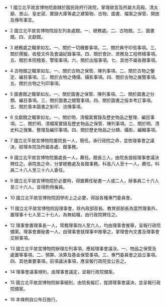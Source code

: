 * 1 國立北平故宮博物院直隸於國民政府行政院，掌理故宮及所屬大高殿、清太廟、景山、皇史宬、實錄大庫等處之建築物、古物、圖書、檔案之保管、開放及傳布事宜。

* 2 國立北平故宮博物院設左列各處館。一、總務處。二、古物館。三、圖書館。四、文獻館。

* 3 總務處之職掌如左。一、關於一切機要事項。二、關於典守印信事項。三、關於撰擬、收發文件及會議紀錄事項。四、關於會計、庶務及工程修繕事項。五、關於本院稽查、警衛事項。六、關於出版事項。七、其他不屬各館事項。

* 4 古物館之職掌如左。一、關於古物之保管、陳列事項。二、關於古物之鑒定、編目事項。三、關於古物之傳搨、攝影事項。四、關於古物之展覽事項。五、關於古物之刊印事項。

* 5 圖書館之職掌如左。一、關於圖書之保管、陳列事項。二、關於圖書之分類、編目事項。三、關於圖書之閱覽事項。四、關於圖書之版本考訂事項。五、關於善本圖書之影印、流傳事項。

* 6 文獻館之職掌如左。一、關於明、清檔案實錄及歷史物品之整理、編目事項。二、關於明、清檔案實錄及歷史物品之保管、陳列事項。三、關於明、清史料之搜集、整理及編印事項。四、關於歷史物品之分類、攝影、編輯事項。

* 7 國立北平故宮博物院置院長一人，簡任。承行政院之命，並依理事會之議決，綜理本院及所屬各處、館事務。

* 8 國立北平故宮博物院置處長一人，薦任。館長三人，由院長提經理事會議決聘任之。承院長之命，分掌總務處及各館事務。科長八人至十一人，薦任。科員二十八人至三十六人委任。

* 9 國立北平故宮博物院於必要時，得置薦任秘書一人或二人，辦事員二十六人至三十六人。並得酌用僱員。

* 10 國立北平故宮博物院因學術上之必要，得設各種專門委員會。

* 11 國立北平故宮博物院設理事會，除內政部部長、教育部部長為當然理事外，置理事十七人至二十七人，為無給職，由行政院聘任之。

* 12 理事會置理事長一人，常務理事四人至六人，均由理事會推舉，呈報行政院備案。理事會置秘書一人，由理事會就理事中推舉之，掌理會內文書及理事會交辦事項。

* 13 國立北平故宮博物院辦理左列事項，應經理事會議決。一、物品之保管及處置等事項。二、預算、決算及基金保管事項。三、專門委員會之設立事項。四、其他重要事項。前項議決事項，應呈報行政院並公告之。

* 14 理事會議事規則，由理事會議定，呈報行政院備案。

* 15 國立北平故宮博物院辦事細則，由院長擬訂，提請理事會議決，並呈報行政院備案。

* 16 本條例自公布日施行。

